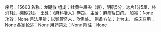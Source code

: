 序号：15603
名称：龙硼散
组成：牡黄牛屎尖（煅），明矾5分，冰片1分5厘，朴消1钱，硼砂2钱。
出处：《麻科活人》卷四。
主治：麻疹后口疮。
加减：None
功效：None
用法用量：以鹅管盛末，吹患处。
制备方法：上为末。
临床应用：None
各家论述：None
用药禁忌：None
附注：None
